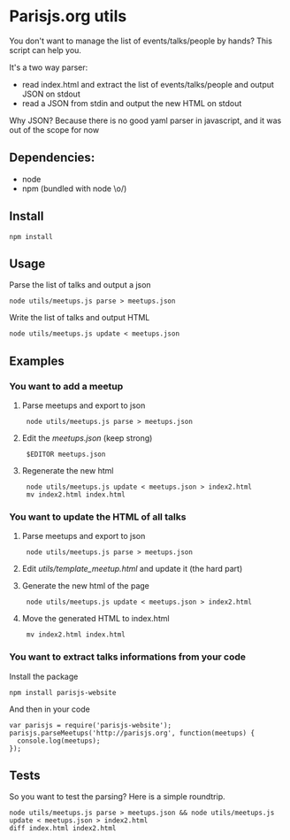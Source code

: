# Parisjs.org utils

You don't want to manage the list of events/talks/people by hands? This script can help you.

It's a two way parser:

- read index.html and extract the list of events/talks/people and output JSON on stdout
- read a JSON from stdin and output the new HTML on stdout

Why JSON? Because there is no good yaml parser in javascript, and it was out of the scope for now

## Dependencies:

* node
* npm (bundled with node \o/)

## Install

    npm install

## Usage

Parse the list of talks and output a json

    node utils/meetups.js parse > meetups.json

Write the list of talks and output HTML

    node utils/meetups.js update < meetups.json

## Examples

### You want to add a meetup

1. Parse meetups and export to json

        node utils/meetups.js parse > meetups.json

2. Edit the *meetups.json* (keep strong)

        $EDITOR meetups.json

3. Regenerate the new html

        node utils/meetups.js update < meetups.json > index2.html
        mv index2.html index.html

### You want to update the HTML of all talks

1. Parse meetups and export to json

        node utils/meetups.js parse > meetups.json

2. Edit *utils/template_meetup.html* and update it (the hard part)
3. Generate the new html of the page

        node utils/meetups.js update < meetups.json > index2.html

4. Move the generated HTML to index.html

        mv index2.html index.html

### You want to extract talks informations from your code

Install the package

    npm install parisjs-website

And then in your code

    var parisjs = require('parisjs-website');
    parisjs.parseMeetups('http://parisjs.org', function(meetups) {
      console.log(meetups);
    });

## Tests

So you want to test the parsing? Here is a simple roundtrip.

    node utils/meetups.js parse > meetups.json && node utils/meetups.js update < meetups.json > index2.html
    diff index.html index2.html
